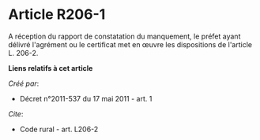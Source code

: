 # Article R206-1

A réception du rapport de constatation du manquement, le préfet ayant délivré l'agrément ou le certificat met en œuvre les
dispositions de l'article L. 206-2.

**Liens relatifs à cet article**

_Créé par_:

  - Décret n°2011-537 du 17 mai 2011 - art. 1

_Cite_:

  - Code rural - art. L206-2
